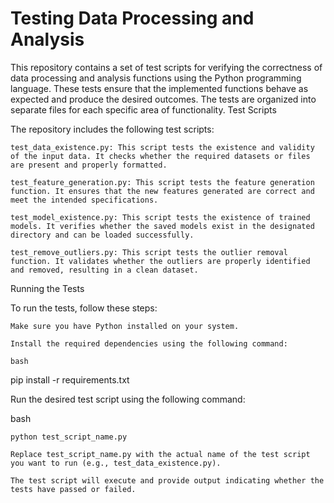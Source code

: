 # Testing Data Processing and Analysis

This repository contains a set of test scripts for verifying the correctness of data processing and analysis functions using the Python programming language. These tests ensure that the implemented functions behave as expected and produce the desired outcomes. The tests are organized into separate files for each specific area of functionality.
Test Scripts

The repository includes the following test scripts:

    test_data_existence.py: This script tests the existence and validity of the input data. It checks whether the required datasets or files are present and properly formatted.

    test_feature_generation.py: This script tests the feature generation function. It ensures that the new features generated are correct and meet the intended specifications.

    test_model_existence.py: This script tests the existence of trained models. It verifies whether the saved models exist in the designated directory and can be loaded successfully.

    test_remove_outliers.py: This script tests the outlier removal function. It validates whether the outliers are properly identified and removed, resulting in a clean dataset.

Running the Tests

To run the tests, follow these steps:

    Make sure you have Python installed on your system.

    Install the required dependencies using the following command:

    bash

pip install -r requirements.txt

Run the desired test script using the following command:

bash

    python test_script_name.py

    Replace test_script_name.py with the actual name of the test script you want to run (e.g., test_data_existence.py).

    The test script will execute and provide output indicating whether the tests have passed or failed.
